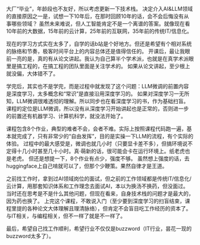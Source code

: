 大厂“毕业”，年龄段也不友好，所以考虑更新一下技术栈。
决定介入AI&LLM领域的直接原因之一是，试想一下10年后，在那时回顾10年的话，会不会后悔没有从事哪些领域？
虽然未来难说，但人工智能肯定不是一个离谱的答案。就像现在看10年前的大数据，15年前的云计算，25年前的互联网，35年前的传统IT/信息化。

现在的学习方式实在太多了，自学的话b站是个好地方。但还是希望有个相对系统的脉络和节奏，极客时间平台上的内容总体还是值得信任的。
开课后，最让我眼前一亮的是，真的有从论文讲起。我认为自己算半个学术派，也就是在真学术派眼里是搞工程的，在搞工程的团队里面是关注学术的。
如果从论文讲起，至少根上就没偏，大体错不了。

学完后，其实也不是学完，而是过程中就发现了这个问题：LLM微调的前置内容是深度学习，太多概念和“常识”是直接沿用深度学习的。
如果对深度学习一无所知，LLM微调很难透彻的理解。所以同步也在看深度学习的书，作为基础扫盲。
课程的定位是LLM微调，所以没有从深度学习开始讲起也是正常的，否则进一步的前置还有机器学习、计算机科学，就没法开始了。

课程包含8个作业，典型的难者不会，会者不难。实际上按照课程代码跑一遍，基本就完成了，只有非常少的“自由发挥”，目的是实操一下LLM的流程，有个实际的体验。
过程中的最大感受是，微调也就几小时（只要显卡差不多），但搞环境说不定得十几小时甚至几十小时。真·萌新的话，很可能会卡在运行环境上。纸老虎也是老虎。
但还是想提一下，8个作业有点少，强度不够。 虽然想上强度的话，去huggingface上自己啃就可以了，但那个少鞭策。果然自律才是王道。

之前找工作时，拿到过AI领域岗位的面试，但之前的工作领域都是传统IT/信息化/云计算，用那套知识体系和工作理念去面试AI，本以为换汤不换药，但没面过。
当时还在思考是不是什么其他问题，但现在看来，自身技术栈的问题才是最大的，因为药也换了。
上完这个课程，不敢说入门（至少要到深度学习的扫盲结束，课程里提的各种论文大体理解且理清脉络），但肯定不会盲目吃工作经历的资本了。
与IT相关，与编程相关，但不一样了就是不一样了。

最后，希望自己找工作顺利，希望行业不仅仅是buzzword（IT行业，昙花一现的buzzword太多了）。